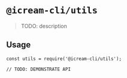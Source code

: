 # `@icream-cli/utils`

> TODO: description

## Usage

```
const utils = require('@icream-cli/utils');

// TODO: DEMONSTRATE API
```
